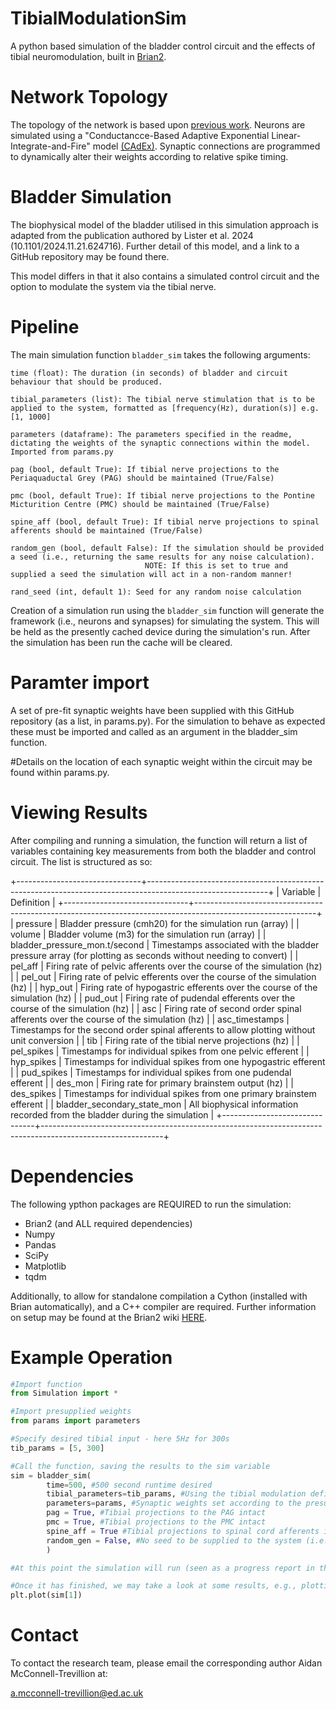 # TibialModulationSim
A python based simulation of the bladder control circuit and the effects of tibial neuromodulation, built in [Brian2](https://github.com/brian-team/brian2).

# Network Topology
The topology of the network is based upon [previous work](https://pubmed.ncbi.nlm.nih.gov/23033877/). Neurons are simulated using a "Conductancce-Based Adaptive Exponential Linear-Integrate-and-Fire" model [(CAdEx)](https://pubmed.ncbi.nlm.nih.gov/33253029/). Synaptic connections are programmed to dynamically alter their weights according to relative spike timing.

# Bladder Simulation
The biophysical model of the bladder utilised in this simulation approach is adapted from the publication authored by Lister et al. 2024 (10.1101/2024.11.21.624716). 
Further detail of this model, and a link to a GitHub repository may be found there. 

This model differs in that it also contains a simulated control circuit and the option to modulate the system via the tibial nerve. 

# Pipeline
The main simulation function `bladder_sim` takes the following arguments:

    time (float): The duration (in seconds) of bladder and circuit behaviour that should be produced.

    tibial_parameters (list): The tibial nerve stimulation that is to be applied to the system, formatted as [frequency(Hz), duration(s)] e.g. [1, 1000]

    parameters (dataframe): The parameters specified in the readme, dictating the weights of the synaptic connections within the model. Imported from params.py 

    pag (bool, default True): If tibial nerve projections to the Periaquaductal Grey (PAG) should be maintained (True/False)

    pmc (bool, default True): If tibial nerve projections to the Pontine Micturition Centre (PMC) should be maintained (True/False)
     
    spine_aff (bool, default True): If tibial nerve projections to spinal afferents should be maintained (True/False)
    
    random_gen (bool, default False): If the simulation should be provided a seed (i.e., returning the same results for any noise calculation). 
                                  NOTE: If this is set to true and supplied a seed the simulation will act in a non-random manner!

    rand_seed (int, default 1): Seed for any random noise calculation 

Creation of a simulation run using the `bladder_sim` function will generate the framework (i.e., neurons and synapses) for simulating the system. This will be held as the presently cached device during the simulation's run. After the simulation has been run the cache will be cleared. 


# Paramter import
A set of pre-fit synaptic weights have been supplied with this GitHub repository (as a list, in params.py). For the simulation to behave as expected these must be imported and called as an argument in the bladder_sim function. 

#Details on the location of each synaptic weight within the circuit may be found within params.py. 

# Viewing Results
After compiling and running a simulation, the function will return a list of variables containing key measurements from both the bladder and control circuit. The list is structured as so:

+-------------------------------+------------------------------------------------------------------------------------------------------------+
    |           Variable            |                                                 Definition                                                 |
    +-------------------------------+------------------------------------------------------------------------------------------------------------+
    | pressure                      | Bladder pressure (cmh20) for the simulation run (array)                                                    |
    | volume                        | Bladder volume (m3) for the simulation run (array)                                                         |
    | bladder_pressure_mon.t/second | Timestamps associated with the bladder pressure array (for plotting as seconds without needing to convert) |
    | pel_aff                       | Firing rate of pelvic afferents over the course of the simulation (hz)                                     |
    | pel_out                       | Firing rate of pelvic efferents over the course of the simulation (hz)                                     |
    | hyp_out                       | Firing rate of hypogastric efferents over the course of the simulation (hz)                                |
    | pud_out                       | Firing rate of pudendal efferents over the course of the simulation (hz)                                   |
    | asc                           | Firing rate of second order spinal afferents over the course of the simulation (hz)                        |
    | asc_timestamps                | Timestamps for the second order spinal afferents to allow plotting without unit conversion                 |
    | tib                           | Firing rate of the tibial nerve projections (hz)                                                           |
    | pel_spikes                    | Timestamps for individual spikes from one pelvic efferent                                                  |
    | hyp_spikes                    | Timestamps for individual spikes from one hypogastric efferent                                             |
    | pud_spikes                    | Timestamps for individual spikes from one pudendal efferent                                                |
    | des_mon                       | Firing rate for primary brainstem output (hz)                                                              |
    | des_spikes                    | Timestamps for individual spikes from one primary brainstem efferent                                       |
    | bladder_secondary_state_mon   | All biophysical information recorded from the bladder during the simulation                                |
    +-------------------------------+------------------------------------------------------------------------------------------------------------+
  

# Dependencies
The following ypthon packages are REQUIRED to run the simulation:
- Brian2 (and ALL required dependencies)
- Numpy 
- Pandas
- SciPy
- Matplotlib
- tqdm

Additionally, to allow for standalone compilation a Cython (installed with Brian automatically), and a C++ compiler are required. Further information on setup may be found at the Brian2 wiki [HERE](https://brian2.readthedocs.io/en/latest/introduction/install.html#installation-cpp). 

# Example Operation
```python
#Import function
from Simulation import *

#Import presupplied weights
from params import parameters

#Specify desired tibial input - here 5Hz for 300s
tib_params = [5, 300]

#Call the function, saving the results to the sim variable 
sim = bladder_sim(
        time=500, #500 second runtime desired
        tibial_parameters=tib_params, #Using the tibial modulation defined above
        parameters=params, #Synaptic weights set according to the presupplied data
        pag = True, #Tibial projections to the PAG intact
        pmc = True, #Tibial projections to the PMC intact
        spine_aff = True #Tibial projections to spinal cord afferents intact
        random_gen = False, #No seed to be supplied to the system (i.e., the results will include random noise!)
        )

#At this point the simulation will run (seen as a progress report in the terminal)

#Once it has finished, we may take a look at some results, e.g., plotting urine volume over the course of the simulation
plt.plot(sim[1])
```

# Contact
To contact the research team, please email the corresponding author Aidan McConnell-Trevillion at:

 a.mcconnell-trevillion@ed.ac.uk
